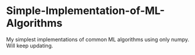 # Simple-Implementation-of-ML-Algorithms
My simplest implementations of common ML algorithms using only numpy.
Will keep updating.
